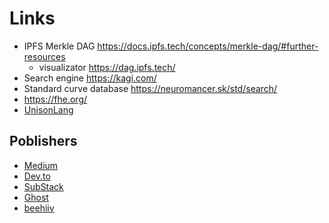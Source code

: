# Links

- IPFS Merkle DAG https://docs.ipfs.tech/concepts/merkle-dag/#further-resources
  - visualizator https://dag.ipfs.tech/ 
- Search engine https://kagi.com/
- Standard curve database https://neuromancer.sk/std/search/
- https://fhe.org/
- [UnisonLang](https://www.unison-lang.org/unison-forall-2024/)

## Poblishers

- [Medium](https://medium.com/)
- [Dev.to](https://dev.to/)
- [SubStack](https://substack.com/)
- [Ghost](https://ghost.org/)
- [beehiiv](https://www.beehiiv.com/)
